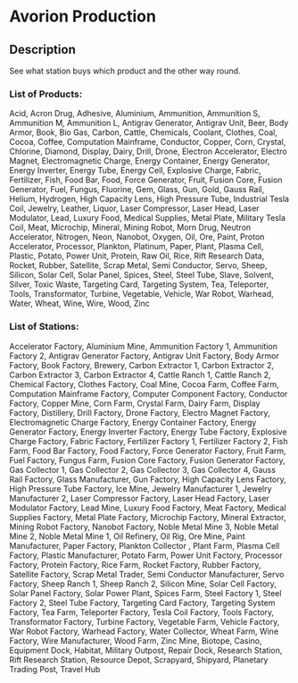 # Avorion Production

## Description
See what station buys which product and the other way round. 

### List of Products:
Acid, Acron Drug, Adhesive, Aluminium, Ammunition, Ammunition S, Ammunition M, Ammunition L, Antigrav Generator, Antigrav Unit, Beer, Body Armor, Book, Bio Gas, Carbon, Cattle, Chemicals, Coolant, Clothes, Coal, Cocoa, Coffee, Computation Mainframe, Conductor, Copper, Corn, Crystal, Chlorine, Diamond, Display, Dairy, Drill, Drone, Electron Accelerator, Electro Magnet, Electromagnetic Charge, Energy Container, Energy Generator, Energy Inverter, Energy Tube, Energy Cell, Explosive Charge, Fabric, Fertilizer, Fish, Food Bar, Food, Force Generator, Fruit, Fusion Core, Fusion Generator, Fuel, Fungus, Fluorine, Gem, Glass, Gun, Gold, Gauss Rail, Helium, Hydrogen, High Capacity Lens, High Pressure Tube, Industrial Tesla Coil, Jewelry, Leather, Liquor, Laser Compressor, Laser Head, Laser Modulator, Lead, Luxury Food, Medical Supplies, Metal Plate, Military Tesla Coil, Meat, Microchip, Mineral, Mining Robot, Morn Drug, Neutron Accelerator, Nitrogen, Neon, Nanobot, Oxygen, Oil, Ore, Paint, Proton Accelerator, Processor, Plankton, Platinum, Paper, Plant, Plasma Cell, Plastic, Potato, Power Unit, Protein, Raw Oil, Rice, Rift Research Data, Rocket, Rubber, Satellite, Scrap Metal, Semi Conductor, Servo, Sheep, Silicon, Solar Cell, Solar Panel, Spices, Steel, Steel Tube, Slave, Solvent, Silver, Toxic Waste, Targeting Card, Targeting System, Tea, Teleporter, Tools, Transformator, Turbine, Vegetable, Vehicle, War Robot, Warhead, Water, Wheat, Wine, Wire, Wood, Zinc

### List of Stations: 
Accelerator Factory, Aluminium Mine, Ammunition Factory 1, Ammunition Factory 2, Antigrav Generator Factory, Antigrav Unit Factory, Body Armor Factory, Book Factory, Brewery, Carbon Extractor 1, Carbon Extractor 2, Carbon Extractor 3, Carbon Extractor 4, Cattle Ranch 1, Cattle Ranch 2, Chemical Factory, Clothes Factory, Coal Mine, Cocoa Farm, Coffee Farm, Computation Mainframe Factory, Computer Component Factory, Conductor Factory, Copper Mine, Corn Farm, Crystal Farm, Dairy Farm, Display Factory, Distillery, Drill Factory, Drone Factory, Electro Magnet Factory, Electromagnetic Charge Factory, Energy Container Factory, Energy Generator Factory, Energy Inverter Factory, Energy Tube Factory, Explosive Charge Factory, Fabric Factory, Fertilizer Factory 1, Fertilizer Factory 2, Fish Farm, Food Bar Factory, Food Factory, Force Generator Factory, Fruit Farm, Fuel Factory, Fungus Farm, Fusion Core Factory, Fusion Generator Factory, Gas Collector 1, Gas Collector 2, Gas Collector 3, Gas Collector 4, Gauss Rail Factory, Glass Manufacturer, Gun Factory, High Capacity Lens Factory, High Pressure Tube Factory, Ice Mine, Jewelry Manufacturer 1, Jewelry Manufacturer 2, Laser Compressor Factory, Laser Head Factory, Laser Modulator Factory, Lead Mine, Luxury Food Factory, Meat Factory, Medical Supplies Factory, Metal Plate Factory, Microchip Factory, Mineral Extractor, Mining Robot Factory, Nanobot Factory, Noble Metal Mine 3, Noble Metal Mine 2, Noble Metal Mine 1, Oil Refinery, Oil Rig, Ore Mine, Paint Manufacturer, Paper Factory, Plankton Collector	, Plant Farm, Plasma Cell Factory, Plastic Manufacturer, Potato Farm, Power Unit Factory, Processor Factory, Protein Factory, Rice Farm, Rocket Factory, Rubber Factory, Satellite Factory, Scrap Metal Trader, Semi Conductor Manufacturer, Servo Factory, Sheep Ranch 1, Sheep Ranch 2, Silicon Mine, Solar Cell Factory, Solar Panel Factory, Solar Power Plant, Spices Farm, Steel Factory 1, Steel Factory 2, Steel Tube Factory, Targeting Card Factory, Targeting System Factory, Tea Farm, Teleporter Factory, Tesla Coil Factory, Tools Factory, Transformator Factory, Turbine Factory, Vegetable Farm, Vehicle Factory, War Robot Factory, Warhead Factory, Water Collector, Wheat Farm, Wine Factory, Wire Manufacturer, Wood Farm, Zinc Mine, Biotope, Casino, Equipment Dock, Habitat, Military Outpost, Repair Dock, Research Station, Rift Research Station, Resource Depot, Scrapyard, Shipyard, Planetary Trading Post, Travel Hub

